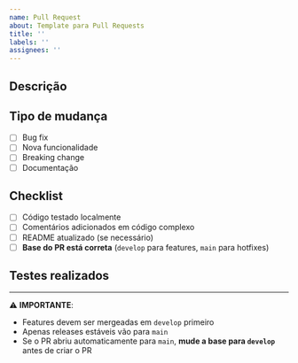 ```yaml
---
name: Pull Request
about: Template para Pull Requests
title: ''
labels: ''
assignees: ''
---
```


## Descrição
<!-- Descreva as mudanças implementadas neste PR -->

## Tipo de mudança
- [ ] Bug fix
- [ ] Nova funcionalidade
- [ ] Breaking change
- [ ] Documentação

## Checklist
- [ ] Código testado localmente
- [ ] Comentários adicionados em código complexo
- [ ] README atualizado (se necessário)
- [ ] **Base do PR está correta** (`develop` para features, `main` para hotfixes)

## Testes realizados
<!-- Descreva os testes que você realizou -->

---
⚠️ **IMPORTANTE**: 
- Features devem ser mergeadas em `develop` primeiro
- Apenas releases estáveis vão para `main`
- Se o PR abriu automaticamente para `main`, **mude a base para `develop`** antes de criar o PR

